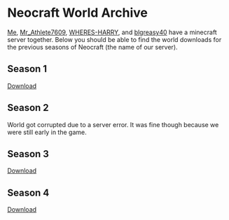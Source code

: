 # Neocraft World Archive
[Me](https://github.com/thecoder08), [Mr_Athlete7609](https://www.google.com/search?q=lol+haha+nathan+has+no+online+accoumts), [WHERES-HARRY](https://github.com/WHERES-HARRY), and [blgreasy40](https://github.com/blgreasy40) have a minecraft server together. Below you should be able to find the world downloads for the previous seasons of Neocraft (the name of our server).
## Season 1
[Download](https://github.com/thecoder08/neocraft-archive/releases/download/1/season1.zip)
## Season 2
World got corrupted due to a server error. It was fine though because we were still early in the game.
## Season 3
[Download](https://github.com/thecoder08/neocraft-archive/releases/download/3/season3.zip)
## Season 4
[Download](https://github.com/thecoder08/neocraft-archive/releases/download/4/season4.zip)